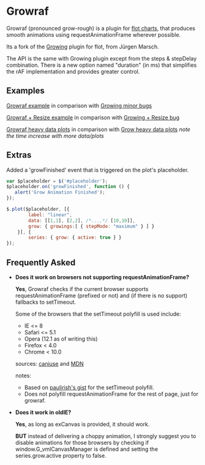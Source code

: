 Growraf
=======

Growraf (pronounced grow-rough) is a plugin for [flot charts](http://www.flotcharts.org), that produces smooth animations using requestAnimationFrame wherever possible.

Its a fork of the [Growing](https://github.com/jumjum123/JUMFlot) plugin for flot, from Jürgen Marsch.

The API is the same with Growing plugin except from the steps & stepDelay combination.
There is a new option named "duration" (in ms) that simplifies the rAF implementation and provides greater control.


Examples
--------
[Growraf example](http://thgreasi.github.io/growraf/growraf.html) in comparison with [Growing minor bugs](http://thgreasi.github.io/growraf/growbugs.html)

[Growraf + Resize example](http://thgreasi.github.io/growraf/growrafresize.html) in comparison with [Growing + Resize bug](http://thgreasi.github.io/growraf/resizegrowbug.html)

[Growraf heavy data plots](http://thgreasi.github.io/growraf/heavyplot_growraf.html) in comparison with [Grow heavy data plots](http://thgreasi.github.io/growraf/heavyplot_grow.html) *note the time increase with more data/plots*

Extras
------
Added a 'growFinished' event that is triggered on the plot's placeholder.

```js
var $placeholder = $('#placeholder');
$placeholder.on('growFinished', function () {
   alert('Grow Animation Finished');
});

$.plot($placeholder, [{
        label: "linear",
        data: [[1,1], [2,2], /*...,*/ [10,10]],
        grow: { growings:[ { stepMode: "maximum" } ] }
    }], {
        series: { grow: { active: true } }
});
```

Frequently Asked
----------------
*   **Does it work on browsers not supporting requestAnimationFrame?**

    **Yes**, Growraf checks if the current browser supports requestAnimationFrame (prefixed or not) and (if there is no support) fallbacks to setTimeout.

    Some of the browsers that the setTimeout polyfill is used include:
    *   IE <= 8
    *   Safari <= 5.1
    *   Opera (12.1 as of writing this)
    *   Firefox < 4.0
    *   Chrome < 10.0

    sources: [caniuse](http://caniuse.com/#search=requestAnimationFrame) and [MDN](https://developer.mozilla.org/en-US/docs/DOM/window.requestAnimationFrame)

    notes:
    *   Based on [paulirish's gist](https://gist.github.com/paulirish/1579671) for the setTimeout polyfill.
    *   Does not polyfill requestAnimationFrame for the rest of page, just for growraf.


*   **Does it work in oldIE?**

    **Yes**, as long as exCanvas is provided, it should work.

    **BUT** instead of delivering a choppy animation, I strongly suggest you to disable animations for those browsers by checking if window.G_vmlCanvasManager is defined and setting the series.grow.active property to false.
